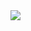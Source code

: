 <img src="https://capsule-render.vercel.app/api?type=venom&color=gradient&height=400&section=header&text=Welcome to Changki's Github&fontSize=70" />
